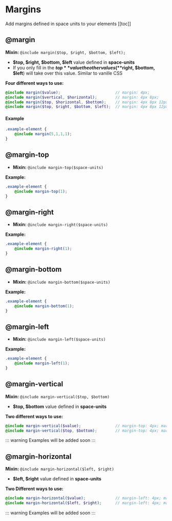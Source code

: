 # Margins
Add margins defined in space units to your elements
[[toc]]

## @margin

**Mixin:** `@include margin($top, $right, $bottom, $left);`

- **$top, $right, $bottom, $left** value defined in **space-units**
- If you only fill in the **$top** value the other values (**$right, $bottom, $left**) will take over this value. Similar to vanille CSS

**Four different ways to use:**
```scss
@include margin($value);                        // margin: 4px;
@include margin($vertical, $horizontal);        // margin: 4px 8px;
@include margin($top, $horizontal, $bottom);    // margin: 4px 8px 12px;
@include margin($top, $right, $bottom, $left);  // margin: 4px 8px 12px 16px;
```

#### Example
<Layout-Margin-Margin/>

```scss {2}
.example-element {
	@include margin(5,1,1,1);
}
``` 



## @margin-top
- **Mixin:** `@include margin-top($space-units)`

**Example:**
<Layout-Margin-MarginTop/>

```scss {2}
.example-element {
	@include margin-top(1);
}
``` 


## @margin-right
- **Mixin:** `@include margin-right($space-units)`

**Example:**

<Layout-Margin-MarginRight/>

```scss {2}
.example-element {
	@include margin-right(1);
}
``` 



## @margin-bottom
- **Mixin:** `@include margin-bottom($space-units)`


**Example:**

<Layout-Margin-MarginBottom/>

```scss {2}
.example-element {
	@include margin-bottom(1);
}
``` 



## @margin-left
- **Mixin:** `@include margin-left($space-units)`

**Example:**

<Layout-Margin-MarginLeft/>

```scss {2}
.example-element {
	@include margin-left(1);
}
``` 


## @margin-vertical
**Mixin:** `@include margin-vertical($top, $bottom)`

- **$top, $bottom** value defined in **space-units**

**Two different ways to use:**
```scss
@include margin-vertical($value);               // margin-top: 4px; margin-bottom: 4px;
@include margin-vertical($top, $bottom);        // margin-top: 4px; margin-bottom: 8px;
```
::: warning
Examples will be added soon
:::


## @margin-horizontal
**Mixin:** `@include margin-horizontal($left, $right)`

- **$left, $right** value defined in **space-units**

**Two Different ways to use:**
```scss
@include margin-horizontal($value);             // margin-left: 4px; margin-right: 4px;
@include margin-horizontal($left, $right);      // margin-left: 4px; margin-right: 8px;
```

::: warning
Examples will be added soon
:::